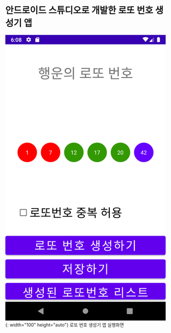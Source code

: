 # 안드로이드 스튜디오로 개발한 로또 번호 생성기 앱

![실행 화면](/images/lotto_1.png){: width="100" height="auto"}
로또 번호 생성기 앱 실행화면
